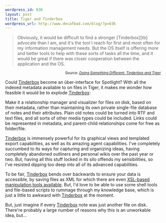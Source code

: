 ```yaml
--- 
wordpress_id: 636
layout: post
title: Tiger and Tinderbox
wordpress_url: http://www.decafbad.com/blog/?p=636
---
```

<blockquote>Obviously, it would be difficult to find a stronger [Tinderbox][tb] advocate than I am, and it's the tool I reach for first and most often for my information management needs. But the OS itself is offering more and better tools to help with these sorts of tasks all the time, and it would be great if there was closer cooperation between the application and the OS.</blockquote>
  <div align="right"><small>Source: <cite><a href="http://www.doug-miller.net/blog/archive/tinderboxandtiger.html">Doing Something Different: Tinderbox and Tiger</a></cite></small></div>

Could [Tinderbox][tb] become an über-interface for Spotlight?  With all the indexed metadata available to on files in Tiger, it makes me wonder how feasible it would be to explode [Tinderbox][tb]:  

Make it a relationship manager and visualizer for files on disk, based on their metadata, rather than maintaining its own private single-file database of notes and their attributes.  Plain old notes could be turned into RTF and text files, and all sorts of other media types could be included.  Links could be represented in metadata, and parent-child relationships come for free as folder/file.  

[Tinderbox][tb] is immensely powerful for its graphical views and templated export capabilities, as well as its amazing agent capabilities.  I've completely succumbed to its ways for capturing and organizing ideas, having completely abandoned outliners and personal wikis over the past year or two.  But, having all this stuff locked in its silo offends my sensibilities, so I've resisted dipping too deep into all of its advanced capabilities.

To be fair, [Tinderbox][tb] bends over backwards to ensure your data is accessible, by saving files as XML for which there are even [XSL-based manipulation tools available][tbxsl].  But, I'd love to be able to use some shell tools and file-based scripts to rummage through my knowledge base, which is just a little to awkward with [Tinderbox][tb] at the moment.

But, just imagine if every [Tinderbox][tb] note was just another file on disk.  There're probably a large number of reasons why this is an unworkable idea, but...

[tbxsl]: http://www.istop.com/~maparent/tinderbox/
[tb]: http://www.eastgate.com/Tinderbox/
